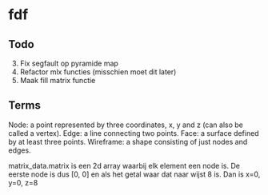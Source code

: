 # fdf

## Todo
3. Fix segfault op pyramide map
1. Refactor mlx functies (misschien moet dit later)
2. Maak fill matrix functie


## Terms
Node: a point represented by three coordinates, x, y and z (can also be called a vertex).
Edge: a line connecting two points.
Face: a surface defined by at least three points.
Wireframe: a shape consisting of just nodes and edges.

matrix_data.matrix is een 2d array waarbij elk element een node is. De eerste node is dus [0, 0] en als het getal waar dat naar wijst 8 is. Dan is x=0, y=0, z=8